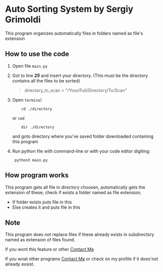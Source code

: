# **Auto Sorting System by Sergiy Grimoldi**

This program organizes automatically files in folders named as file's extension 

## How to use the code

 1. Open file  `main.py`
 2. Got to line ***25***
      and insert your directory. (This must be the directory contains all the files to be sorted)

      > directory_to_scan = "/Your/Full/Directory/To/Scan"


 3. Open `terminal` 
 
            cd ./directory
      or `cmd` 
      
            dir ./directory
           

      and goto directory where you've saved folder downloaded containing this program

 3. Run python file with command-line or with your code editor digiting: 
      
         python3 main.py

## How program works

This program gets all file in directory choosen, automatically gets the extension of these, check if exists a folder named as file extension;
   - If folder exists puts file in this
   - Else creates it and puts file in this

## Note

This program does not replace files if these already exists in subdirectory named as extension of files found.

If you wont this feature or other [Contact Me](mailto:grimo.sergiy@icloud.com)

If you wnat other programs [Contact Me](mailto:grimo.sergiy@icloud.com) or check on my profile if it does'not already exsist.

